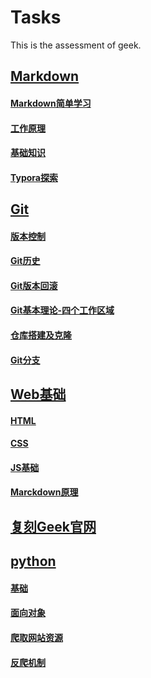 # Tasks
This is the assessment of geek.

## [Markdown](https://github.com/ghghvn/Tasks/blob/main/Markdown.md)
#### [Markdown简单学习](https://github.com/ghghvn/Tasks/blob/main/Markdown.md#markdown%E7%AE%80%E5%8D%95%E5%AD%A6%E4%B9%A0-%E4%B8%80%E7%A7%8D%E8%BD%BB%E9%87%8F%E7%BA%A7%E6%A0%87%E8%AE%B0%E8%AF%AD%E8%A8%80)
#### [工作原理](https://github.com/ghghvn/Tasks/blob/main/Markdown.md#%E5%B7%A5%E4%BD%9C%E5%8E%9F%E7%90%86)
#### [基础知识](https://github.com/ghghvn/Tasks/blob/main/Markdown.md#%E5%9F%BA%E7%A1%80%E7%9F%A5%E8%AF%86)
#### [Typora探索](https://github.com/ghghvn/Tasks/blob/main/Markdown.md#typora%E6%8E%A2%E7%B4%A2)
## [Git](https://github.com/ghghvn/Tasks/blob/main/Git.md#git)
#### [版本控制](https://github.com/ghghvn/Tasks/blob/main/Git.md#%E7%89%88%E6%9C%AC%E6%8E%A7%E5%88%B6)
#### [Git历史](https://github.com/ghghvn/Tasks/blob/main/Git.md#git%E5%8E%86%E5%8F%B2)
#### [Git版本回滚](https://github.com/ghghvn/Tasks/blob/main/Git.md#git%E7%9A%84%E7%89%88%E6%9C%AC%E5%9B%9E%E6%BB%9A)
#### [Git基本理论-四个工作区域](https://github.com/ghghvn/Tasks/blob/main/Git.md#git%E5%9F%BA%E6%9C%AC%E7%90%86%E8%AE%BA-%E5%9B%9B%E4%B8%AA%E5%B7%A5%E4%BD%9C%E5%8C%BA%E5%9F%9F)
#### [仓库搭建及克隆](https://github.com/ghghvn/Tasks/blob/main/Git.md#git%E4%BB%93%E5%BA%93%E6%90%AD%E5%BB%BA%E5%8F%8A%E5%85%8B%E9%9A%86)
#### [Git分支](https://github.com/ghghvn/Tasks/blob/main/Git.md#git%E5%88%86%E6%94%AF)
## [Web基础](https://github.com/ghghvn/Tasks/blob/main/Web%E5%9F%BA%E7%A1%80.md#web%E5%9F%BA%E7%A1%80)
#### [HTML](https://github.com/ghghvn/Tasks/blob/main/Web%E5%9F%BA%E7%A1%80.md#camelhtml)
#### [CSS](https://github.com/ghghvn/Tasks/blob/main/Web%E5%9F%BA%E7%A1%80.md#camelcss)
#### [JS基础](https://github.com/ghghvn/Tasks/blob/main/Web%E5%9F%BA%E7%A1%80.md#cameljavascript%E5%9F%BA%E7%A1%80)
#### [Marckdown原理](https://github.com/ghghvn/Tasks/blob/main/Web%E5%9F%BA%E7%A1%80.md#camelmarkdown%E5%8E%9F%E7%90%86)

## [复刻Geek官网](https://ghghvn.github.io)

## [python](https://github.com/ghghvn/Tasks/blob/main/python.md)
#### [基础](https://github.com/ghghvn/Tasks/blob/main/python.md#pear%E5%9F%BA%E7%A1%80)
#### [面向对象](https://github.com/ghghvn/Tasks/blob/main/python.md#pear%E9%9D%A2%E5%90%91%E5%AF%B9%E8%B1%A1%E7%A8%8B%E5%BA%8F%E8%AE%BE%E8%AE%A1-%E7%B1%BB%E6%AF%94c)
#### [爬取网站资源](https://github.com/ghghvn/Tasks/blob/main/python.md#pear%E7%88%AC%E5%8F%96%E7%BD%91%E7%AB%99%E8%B5%84%E6%BA%90)
#### [反爬机制]()
